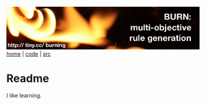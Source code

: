 <a href="http://git.io/burning"><img src="etc/img/burn.png"></a><br clear=all>
[home](http://tiny.cc/burning) | [code]() | [src]()

# Readme

I like learning.
